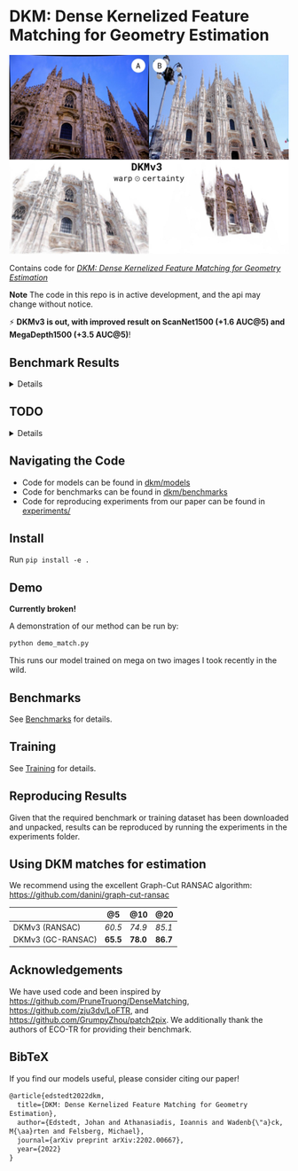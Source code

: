 # DKM: Dense Kernelized Feature Matching for Geometry Estimation
<img src="assets/dkmv3_warp.jpg" alt="DKMv3 warp" width="800"/>


Contains code for [*DKM: Dense Kernelized Feature Matching for Geometry Estimation*](https://arxiv.org/abs/2202.00667) 

**Note** The code in this repo is in active development, and the api may change without notice.

⚡ **DKMv3 is out, with improved result on ScanNet1500 (+1.6 AUC@5) and MegaDepth1500 (+3.5 AUC@5)**!
## Benchmark Results

<details>

### Megadepth1500

|       | @5    | @10  | @20  |
|-------|-------|------|------|
| DKMv1 | 54.5  | 70.7 | 82.3 |
| DKMv2 | *56.8*  | *72.3* | *83.2* |
| DKMv3 (paper) | **60.5**  | **74.9** | **85.1** |
| DKMv3 (this repo) | **60.0**  | **74.6** | **84.9** |

### Megadepth 8 Scenes
|       | @5    | @10  | @20  |
|-------|-------|------|------|
| DKMv3 (paper) | **60.5**  | **74.5** | **84.2** |
| DKMv3 (this repo) | **60.4**  | **74.6** | **84.3** |


### ScanNet1500
|       | @5    | @10  | @20  |
|-------|-------|------|------|
| DKMv1 | 24.8  | 44.4 | 61.9 |
| DKMv2 | *28.2*  | *49.2* | *66.6* |
| DKMv3 (paper) | **29.4**  | **50.7** | **68.3** |
| DKMv3 (this repo) | **29.8**  | **50.8** | **68.3** |

</details>

## TODO

<details>

- [x] Initial commit of DKMv3
- [ ] Fix compatability issues between DKM versions
- [ ] St Pauls Cathedral Benchmark
- [ ] Scannet download instructions
- [ ] Update demos for DKMv3

</details>

## Navigating the Code
* Code for models can be found in [dkm/models](dkm/models/)
* Code for benchmarks can be found in [dkm/benchmarks](dkm/benchmarks/)
* Code for reproducing experiments from our paper can be found in [experiments/](experiments/)

## Install
Run ``pip install -e .``

## Demo
**Currently broken!**

A demonstration of our method can be run by:
``` bash
python demo_match.py
```
This runs our model trained on mega on two images I took recently in the wild.

## Benchmarks
See [Benchmarks](docs/benchmarks.md) for details.
## Training
See [Training](docs/training.md) for details.
## Reproducing Results
Given that the required benchmark or training dataset has been downloaded and unpacked, results can be reproduced by running the experiments in the experiments folder.

## Using DKM matches for estimation
We recommend using the excellent Graph-Cut RANSAC algorithm: https://github.com/danini/graph-cut-ransac

|       | @5    | @10  | @20  |
|-------|-------|------|------|
| DKMv3 (RANSAC) | *60.5*  | *74.9* | *85.1* |
| DKMv3 (GC-RANSAC) | **65.5**  | **78.0** | **86.7** |


## Acknowledgements
We have used code and been inspired by https://github.com/PruneTruong/DenseMatching, https://github.com/zju3dv/LoFTR, and https://github.com/GrumpyZhou/patch2pix. We additionally thank the authors of ECO-TR for providing their benchmark.

## BibTeX
If you find our models useful, please consider citing our paper!
```
@article{edstedt2022dkm,
  title={DKM: Dense Kernelized Feature Matching for Geometry Estimation},
  author={Edstedt, Johan and Athanasiadis, Ioannis and Wadenb{\"a}ck, M{\aa}rten and Felsberg, Michael},
  journal={arXiv preprint arXiv:2202.00667},
  year={2022}
}
```
